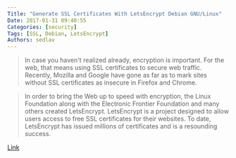 ```yaml
---
Title: "Generate SSL Certificates With LetsEncrypt Debian GNU/Linux"
Date: 2017-01-31 09:40:55
Categories: [security]
Tags: [SSL, Debian, LetsEncrypt]
Authors: sedlav
---
```


> In case you haven't realized already, encryption is important. For the web, that means using SSL certificates to secure web traffic. Recently, Mozilla and Google have gone as far as to mark sites without SSL certificates as insecure in Firefox and Chrome.

> In order to bring the Web up to speed with encryption, the Linux Foundation along with the Electronic Frontier Foundation and many others created LetsEncrypt. LetsEncrypt is a project designed to allow users access to free SSL certificates for their websites. To date, LetsEncrypt has issued millions of certificates and is a resounding success.

[Link](https://linuxconfig.org/generate-ssl-certificates-with-letsencrypt-debian-linux)
